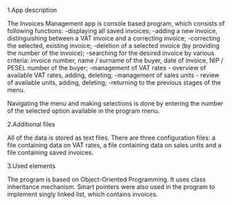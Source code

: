 1.App description
	
  The Invoices Management app is console based program, which consists of following functions:
-displaying all saved invoices;
-adding a new invoice, distinguishing between a VAT invoice and a correcting invoice;
-correcting the selected, existing invoice;
-deletion of a selected invoice (by providing the number of the invoice);
-searching for the desired invoice by various criteria:
    invoice number,
    name / surname of the buyer,
    date of invoice,
    NIP / PESEL number of the buyer;
-management of VAT rates - overview of available VAT rates, adding, deleting;
-management of sales units - review of available units, adding, deleting;
-returning to the previous stages of the menu.

  Navigating the menu and making selections is done by entering the number of the selected option available in the program menu.
  
  
 2.Additional files
 
  All of the data is stored as text files. There are three configuration files: a file containing data on VAT rates, a file containing data on sales units and a file containing saved invoices.


3.Used elements

  The program is based on Object-Oriented Programming. It uses class inheritance mechanism. Smart pointers were also used in the program to implement singly linked list, which contains invoices.
